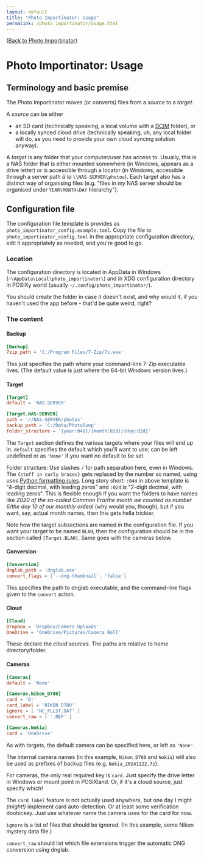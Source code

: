 ```yaml
---
layout: default
title: "Photo Importinator: Usage"
permalink: /photo_importinator/usage.html
---
```


([Back to Photo Importinator](./))

# Photo Importinator: Usage

## Terminology and basic premise

The Photo Importinator moves (or converts) files from a *source* to a *target*.

A *source* can be either

- an SD card (technically speaking, a local volume with a
  [DCIM][DCIM] folder), or
- a locally synced cloud drive (technically speaking, uh, any local folder
  will do, as you need to provide your own cloud syncing solution anyway).

A *target* is any folder that your computer/user has access to. Usually,
this is a NAS folder that is either mounted somewhere (in Windows, appears
as a drive letter) or is accessible through a locator (in Windows, accessible
through a server path *à la* `\\NAS-SERVER\photos`). Each target also has
a distinct way of organising files (e.g. "files in my NAS server should be
organised under `YEAR\MONTH\DAY` hierarchy").

## Configuration file

The configuration file template is provides as `photo_importinator_config.example.toml`.
Copy the file to `photo_importinator_config.toml` in the appropriate configuration
directory, edit it appropriately as needed, and you're good to go.

### Location

The configuration directory is located in AppData in Windows
(`~\AppData\Local\photo_importinator\`)
and in XDG configuration directory in POSIXy world
(usually `~/.config/photo_importinator/`).

You should create the folder in case it doesn't exist, and why would
it, if you haven't used the app before - that'd be quite weird,
right?

### The content

#### Backup

```toml
[Backup]
7zip_path = 'C:/Program Files/7-Zip/7z.exe'
```

This just specifies the path where your command-line
7-Zip executable lives. (The default value is just where the
64-bit Windows version lives.)

#### Target

```toml
[Target]
default = 'NAS-SERVER'

[Target.NAS-SERVER]
path = '//NAS-SERVER/photos'
backup_path = 'C:/Data/PhotoDump'
folder_structure = '{year:04d}/{month:02d}/{day:02d}'
```

The `Target` section defines the various targets where your files will end up in.
`default` specifies the default which you'll want to use; can be left
undefined or as `'None'` if you want no default to be set.

Folder structure: Use slashes `/` for path separation here, even in Windows.
The `{stuff in curly braces}` gets replaced by the number so named,
using uses [Python formatting rules][pyformat].
Long story short:
`:04d` in above template is "4-digit decimal, with leading zeros" and
`:02d` is "2-digit decimal, with leading zeros".
This is flexible enough if you want the folders to have names like
*2020 of the so-called Common Era/the month we counted as number 6/the day 10 of our monthly ordeal*
(why would you, though), but if you want, say, actual month names,
then this gets hella trickier.

Note how the target subsections are named in the configuration file. If you want your
target to be named `BLAH`, then the configuration should be in the section called
`[Target.BLAH]`. Same goes with the cameras below.

#### Conversion

```toml
[Conversion]
dnglab_path = 'dnglab.exe'
convert_flags = ['--dng-thumbnail', 'false']
```

This specifies the path to dnglab executable,
and the command-line flags given to the `convert` action.

#### Cloud

```toml
[Cloud]
Dropbox = 'Dropbox/Camera Uploads'
OneDrive = 'OneDrive/Pictures/Camera Roll'
```

These declare the *cloud sources*.
The paths are relative to home directory/folder.

#### Cameras

```toml
[Cameras]
default = 'None'

[Cameras.Nikon_D780]
card = 'D:'
card_label = 'NIKON D780'
ignore = [ 'NC_FLLST.DAT' ]
convert_raw = [ '.NEF' ]

[Cameras.Nokia]
card = 'OneDrive'
```

As with targets, the default camera can be specified here, or left as `'None'`.

The internal camera names (in this example, `Nikon_D780` and `Nokia`) will also
be used as prefixes of backup files (e.g. `Nokia_20241122.7z`).

For cameras, the only real required key is `card`. Just specify the drive letter
in Windows or mount point in POSIXland. Or, if it's a cloud source, just specify
which!

The `card_label` feature is not actually used anywhere, but one day I might
*(might!)* implement card auto-detection. Or at least some
verification doohickey. Just use whatever name the camera uses for the card
for now.

`ignore` is a list of files that should be ignored. (In this example, some
Nikon mystery data file.)

`convert_raw` should list which file extensions trigger the automatic DNG
conversion using dnglab.

[DCIM]: https://en.wikipedia.org/wiki/Design_rule_for_Camera_File_system
[pyformat]: https://cheatography.com/brianallan/cheat-sheets/python-f-strings-number-formatting/
